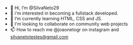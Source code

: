 - 👋 Hi, I’m @SilvaNeto29
- 👀 i'm interested in becoming a fullstack developed.
- 🌱 I’m currently learning HTML, CSS and JS.
- 💞️ I'm looking to collaborate on community web projects
- 📫 How to reach me @joaonetogr on instagram and silvanetotestes@gmail.com

<!---
SilvaNeto29/SilvaNeto29 is a ✨ special ✨ repository because its `README.md` (this file) appears on your GitHub profile.
You can click the Preview link to take a look at your changes.
--->

